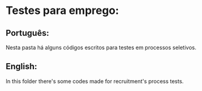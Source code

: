 # Testes para emprego:

## Português:

Nesta pasta há alguns códigos escritos para testes em processos seletivos.

## English:

In this folder there's some codes made for recruitment's process tests.
